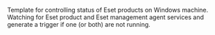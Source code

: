 Template for controlling status of Eset products on Windows machine. Watching for Eset product and Eset management agent services and generate a trigger if one (or both) are not running.